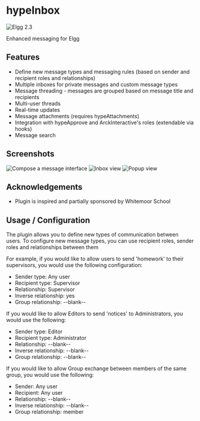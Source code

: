 hypeInbox
===========
![Elgg 2.3](https://img.shields.io/badge/Elgg-2.3-orange.svg?style=flat-square)

Enhanced messaging for Elgg

## Features

* Define new message types and messaging rules (based on sender and recipient roles and relationships)
* Multiple inboxes for private messages and custom message types
* Message threading - messages are grouped based on message title and recipients
* Multi-user threads
* Real-time updates
* Message attachments (requires hypeAttachments)
* Integration with hypeApprove and ArckInteractive's roles (extendable via hooks)
* Message search

## Screenshots

![Compose a message interface](https://raw.github.com/hypeJunction/hypeInbox/master/screenshots/compose.png "Compose")
![Inbox view](https://raw.github.com/hypeJunction/hypeInbox/master/screenshots/inbox.png "Inbox")
![Popup view](https://raw.github.com/hypeJunction/hypeInbox/master/screenshots/popup.png "Popup")

## Acknowledgements

* Plugin is inspired and partially sponsored by Whitemoor School

## Usage / Configuration

The plugin allows you to define new types of communication between users. To configure new message types,
you can use recipient roles, sender roles and relationships between them

For example, if you would like to allow users to send 'homework' to their supervisors, you would use the following configuration:

 * Sender type: Any user
 * Recipient type: Supervisor
 * Relationship: Supervisor
 * Inverse relationship: yes
 * Group relationship: --blank--

If you would like to allow Editors to send 'notices' to Administrators, you would use the following:

 * Sender type: Editor
 * Recipient type: Administrator
 * Relationship: --blank--
 * Inverse relationship: --blank--
 * Group relationship: --blank--

If you would like to allow Group exchange between members of the same group, you would use the following:

 * Sender: Any user
 * Recipient: Any user
 * Relationship: --blank--
 * Inverse relationship: --blank--
 * Group relationship: member
